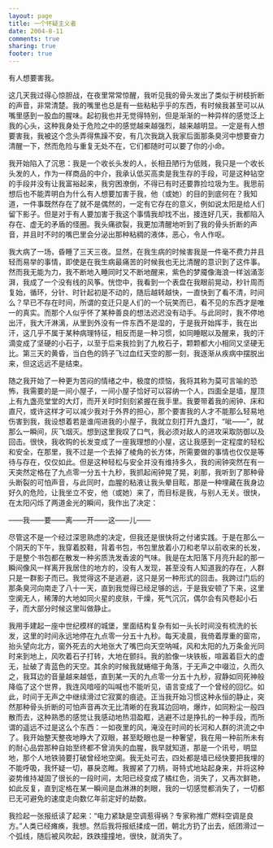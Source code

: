 ```yaml
---
layout: page
title: 一个怀疑主义者
date: 2004-8-11
comments: true
sharing: true
footer: true
---
```

有人想要害我。

这几天我过得心惊胆战，在夜里常常惊醒，我听见我的骨头发出了类似于树枝折断的声音，非常清楚。我的嘴里也总是有一些粘粘乎乎的东西，有时候我甚至可以从嘴里感到一股血的腥味。起初我也并无觉得特别，但是渐渐的一种异样的感觉泛上我的心头，这种我身处于危险之中的感觉越来越强烈，越来越明显。一定是有人想要害我，我被这个念头弄得焦躁不安，有几次我跳入我家后面那条臭河中想要奋力清醒一下，然而危险与重复无处不在，它们都随时可以要了你的小命。

我开始陷入了沉思：我是一个收长头发的人，长相丑陋行为低贱，我只是一个收长头发的人，作为一样商品的中介，我承认低买高卖是我生存的手段，可是这种钻空的手段并没有让我富裕起来，我穷困潦倒，不得已有时还要靠捡垃圾为生。我思前想后也不能弄明白为什么有人想要加害于我，他（或她）的目的到底何在？我知道，一件事既然存在了就不是偶然的，一定有它存在的意义，例如说太阳是给人们留下影子。但是对于有人要加害于我这个事情我却找不出，接连好几天，我都陷入存在、虚无的矛盾的怪圈。我头痛欲裂，我更加清醒地听到了我的骨头折断的声音，并且时不时的嘴巴里会分泌出那种粘稠的液体，恶心，令人作呕。

我大病了一场，昏睡了三天三夜。显然，在我生病的时候害我是一件毫不费力并且轻而易举的事情，即使是在我生病最痛苦的时候我也无比清醒的意识到了这件事。然而我无能为力，我不断地入睡同时又不断地醒来，紫色的梦魇像海浪一样汹涌澎湃，我成了一个没有线的风筝。恍惚中，我看到一个表盘在我眼前晃动，秒针周而复始，循环，分针、时针起初是不动的，随后越转越快，一直快到了看不清，时间么？早已不存在时间，所谓的变迁只是人们的一个玩笑而已，看不见的东西才是唯一的真实。而那个人似乎怀了某种善良的想法迟迟没有动手。与此同时，我不停地出汗，我大汗淋漓，从里到外没有一件东西不是湿的，于是我开始挥手，我在出汗，这几乎不属于某种病理特征，相反而是一种习惯，如同睡眠以及醒来，我的汗滴变成了坚硬的小石子，以至于后来我捡到了九枚石子，颗颗都大小相同又坚硬无比。第三天的黄昏，当白色的鸽子飞过血红天空的那一刻，我逐渐从疾病中摆脱出来，但这远远不是结束。

随之我开始了一种更为苦闷的情绪之中，极度的烦恼，我将其称为莫可言喻的恐怖，我需要的是一间小屋子，一间小屋子恰好可以容纳一个人，四面全是墙，屋顶上有九盏亮堂堂的大灯，而开关时时刻刻紧握在我手里。我要带着我的闹钟、床和直尺，或许这样才可以减少我对于外界的担心，那个要害我的人才不能那么轻易地伤害到我，我设想着若是谁闯进我的小屋子，我就立刻打开九盏灯，“呲——”，就那么一瞬间，灰飞烟灭。想到这里我叹了口气，我必须对敌人的进攻采取防御以及回击。很快，我收购的长发变成了一座我理想的小屋，这让我感到一定程度的轻松和安全，在那里，我不过是一个去掉了棱角的长方体，所需要做的事情也仅仅是等待与存在，仅仅如此。但是这种轻松与安全并没有维持多久，我的闹钟突然在有一天突然定格在了九点零一分五十九秒，我抓起闹钟晃了晃，刹那，我听到了那种骨头断裂的可怕声音，与此同时，血腥的粘液让我头晕目眩，那是一种埋藏在我身边好久的危险，让我坐立不安，他（或她）来了，而目标是我，与别人无关。很快，在太阳闪烁了两道金光的瞬间，我作出了决定：

——我——要——离——开——这——儿——

尽管这不是一个经过深思熟虑的决定，但我还是很快将之付诸实践。于是在那么一个阴天的下午，我穿着胶鞋，背着书包，书包里放着小刀和老早以前收来的长发，于是整个书包都在散发一种劣质洗发香波的气味。我是在太阳落下月亮升起的那一瞬间像风一样离开我居住的地方的，没有人发现，甚至没有人知道我的存在，人群只是一群影子而已。我觉得这不是逃避，这只是另一种形式的回击。我跨过门后的那条臭河向南走了八十一天，直到我觉得已经足够的远，于是我安顿了下来，这里空阒无人，稀薄的大地如同火星的皮肤，干燥，死气沉沉，偶尔会有风卷起小石子，而大部分时候这里叫做静止。

我用手建起一座中世纪模样的城堡，里面结构复杂有如一头长时间没有梳洗的长发，这里的时间永远地停在九点零一分五十九秒。每天凌晨，我倚着厚重的窗帘，抬头望向北方，窗外死去的大地张大了嘴巴向天空呐喊，风和太阳的九万条金光同时来到地上，风吹着石子打转，大地在颤抖。我的脸像一块铁板，喧嚣着巨大的虚无，扯破了青蓝色的天空。其余的时候我就蜷缩于角落，于无声之中啜泣，久而久之，我耳边的音量越来越低，直到某一天的九点零一分五十九秒，寂静如同死神般降临了这个世界，我连风喑哑的叫喊也不能听见，语言变成了一个曾经的回忆。如此，时间于无声之中继续滑过它寂寞的痕迹。正当我开始习惯这种永恒的静止，突然那种骨头折断的可怕声音再次无比清晰的在我耳边回响，爆炸，如同粉尘一般四散而去，这种熟悉的感觉让我感动地热泪盈眶，逃避不过是挣扎的一种手段，而所谓的遥远不过是这么个东西：一如夜里的风，淹没在时间的长河和人群的洪流之中了。我开始整天整夜地睁大了双眼，甚至眨眼也是一种奢望，我在用一种前所未有的耐心品尝那种自始至终都不曾消失的血腥，我早就知道，那是一个讯号，明显地，那个人地铁骑要打破曾经地空阒。我无处可去，四处都是墙已经快要把我埋的不能呼吸，我怀疑一切，暴戾恣睢。我握紧了刀柄，哥特式地站起身来，并将这种姿势维持凝固了很长的一段时间，太阳已经变成了橘红色，消失了，又再次鲜艳，如此反复，直到定格在某一瞬间是血淋淋的刺眼，我的一切感觉都消失了，一切都已无可避免的速度走向数亿年前定好的劫数。

我捡起一张报纸读了起来：“电力紧缺是空调惹得祸？专家称推广燃料空调是良方。”人类已经瘫痪，我想。然后我将报纸揉成一团，朝北方扔了出去，纸团滑过一个弧线，随后被风吹起，跌跌撞撞地，很快，就消失了。